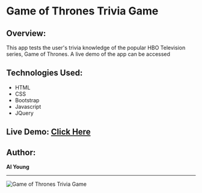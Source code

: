 # Game of Thrones Trivia Game

## Overview:

This app tests the user's trivia knowledge of the popular HBO Television series, Game of Thrones.  A live demo of the app can be accessed 

## Technologies Used:

- HTML
- CSS
- Bootstrap
- Javascript
- JQuery

## Live Demo: [Click Here](https://packleader206.github.io/TriviaGame/)

## Author:

<strong>Al Young</strong>
<hr>

<img src="https://packleader206.github.io/TriviaGame/assets/images/GOTscreenshot.png" alt="Game of Thrones Trivia Game">
